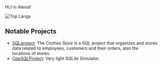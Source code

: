Hi,I'm Alexia!

![Top Langs](https://github-readme-stats.vercel.app/api/top-langs/?username=alexiatanasie&layout=compact&langs_count=10)

## Notable Projects
- [SQLproject](https://github.com/alexiatanasie/SQLproject): The Clothes Store is a SQL project that organizes and stores data related to employees, customers and their orders, also the locations of stores.
- [CppSQLProject](https://github.com/alexiatanasie/CppSQLProject): Very light SQLite Simulator.

